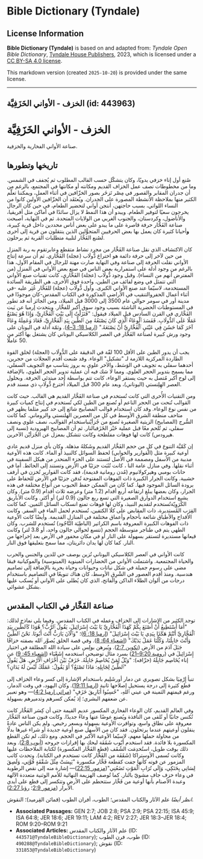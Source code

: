 # Bible Dictionary (Tyndale)

## License Information

**Bible Dictionary (Tyndale)** is based on and adapted from: _Tyndale Open Bible Dictionary_, [Tyndale House Publishers](https://tyndaleopenresources.com/), 2023, which is licensed under a [CC BY-SA 4.0 license](https://creativecommons.org/licenses/by-sa/4.0/legalcode.en).

This markdown version (created `2025-10-20`) is provided under the same license.



--------------------------------

## الخزف - الأواني الخَزَفِيَّة (id: 443963)

الخزف \- الأواني ال**خَزَفِيَّة**
=================================

صناعة الأواني الفخارية والخزفية.

تاريخها وتطورها
---------------

صُنع أول إناء خزفي يدويًا، وكان يتشكّل حسب القالب المطلوب ثم يُجفف في الشمس. وما من مخطوطات تصف عمل الخزاف القديم ومكانته أو مكانتها في المجتمع، بالرغم من أن جدران المقابر والقصور في مِصْر تَزخَر بصور الخزّافين في أثناء العمل، ويمكننا تعلّم الكثير منها بملاحظة الأنشطة المصورة على الجدران. ويُعتَقَد أن الخزّافين الأولين كانوا من النساء اللواتي، بسبب حاجتهن، أنتجن أواني لتحضير الطعام، في حين كان الرجال يخرجون سعيًا لتوفير الطعام. ويبدو أن هذا النمط لا يزال سائدًا في أماكن مثل أفريقيا، والأناضول، وكردستان، والجنوب الغربي من الولايات المتحدة. ثم في النهاية، أصبحت صناعة الفَخَّار حرفة قاصرة على ما يبدو على بعض أناس محددين داخل قرية كبيرة، **و**أحيانا كثيرة كان يعمل بها بعض الحرفيين المتجوُّلين الذين ينتقلون من قرية إلى أخرى لصُنع الفَخَّار لتلبية متطلبات القرية ثم يرحلون.

كان الاكتشاف الذي نقل صناعة الفَخَّار من مجرد نشاط متقطع وعابرتقوم به ربة المنزل من حين لآخر إلى حرفة دائمة هو اختراع دُّولَاب (عجلة) الفَخَّاري. ثم أن سرعة إنتاج الأواني نقلت الحرفة إلى صناعة وفي النهاية صارت مهنة للرجال في المقام الأول، هذا بالرغم من وجود أدلة على استمرارية بعض الناس في صنع بعض الأواني في المنزل (من المفترض أنهم من النساء). وقبل وجود دُّولَاب (عجلة) الفَخَّاري، كانت تقنيات صنع الأواني التي تتمثل في وضع لفائف من الطين، واحدة فوق الأخرى، هي الطريقة السائدة المستخدمة، لاسيّما عند صنع الأواني الكبرى. وأول دُّولَاب (عجلة) للفَخَّار عُثِر عليه \-في أثناء أعمال الحفروالتنقيب في الأراضي المذكورة في الكتاب المقدس\-كان موجودًا في مدينة أور في سومر حوالي عام 3500 إلى 3000 قبل الميلاد، ومن الجائز أنه قد تطور في المستوطنات الحضرية الناشئة بسبب وجود سوق أكبر للفخَّار. ويتحدث إرميا عن بَيت الفَخَّاري في القرن السادس قبل الميلاد فيقول: "فَنَزَلْتُ إِلَى بَيْتِ ٱلْفَخَّارِيِّ، وَإِذَا هُوَ يَصْنَعُ عَمَلًا عَلَى ٱلدُّولَابِ. فَفَسَدَ ٱلْوِعَاءُ ٱلَّذِي كَانَ يَصْنَعُهُ مِنَ ٱلطِّينِ بِيَدِ ٱلْفَخَّارِيِّ، فَعَادَ وَعَمِلَهُ وِعَاءً آخَرَ كَمَا حَسُنَ فِي عَيْنَيِ ٱلْفَخَّارِيِّ أَنْ يَصْنَعَهُ." ([إرميا 18: 3–4](https://ref.ly/Jer18:3-Jer18:4)). وثمّة أدلة في اليونان على وجود ورش كبيرة لصناعة الفَخَّار في العصر الكلاسيكي اليوناني كان يشتغل بها أكثر من 50 عاملًا.

يجب أن يدور الطين على الأقل 100 لفّة في الدقيقة على الدُّولَاب (العجلة) لخلق القوة الطاردة المركزية اللازمة لـ "تشكيل" الوعاء. وقد صُنعت أقدم العجلات من حجرين، أحدهما سفلي به تجويف في الوَسَط، والآخر علوي به بروز يتناسب مع التجويف السفلي، مما يسمح بتدوير الحجر العلوي. ومما لا شك فيه أن عملية تدوير الحجر العلوي، بالإضافة إلى لوح أكبر مُتصل به حيث يستقر الوعاء، كانت تتم بواسطة أحد مبتدئي الحرفة. وبحلول العصر الهِلِنستي (اليوناني)، وبعد عام 300 قبل الميلاد أُخترع دُّولَابِ ذي مسند قدم. 

ومن التقنيات الأُخرى التي كانت تُستخدم في صناعة الفَخَّار القديم هي القالب. حيث كانت القوالب تُنحت من الحجر الناعم أو تُصنع من الطين لكي تُستخدم في إنتاج كميات كبيرة من نفس نوع الوعاء. وقد كان استخدام قوالب المصابيح شائع إلى حد كبير مثلما يظهر في متاحف منطقة الشرق الأوسط في كلِ من العصرين الهلنستي والروماني. كما كانت السُّرج (المصابيح) الزيتية الصغيرة تُصنع من جُزأيْنباستخدام القوالب، نصف علوي ونصف سفلي، ثم تُلحم معًا قبل عملية خَبْز الخَزَفبالنار. ثم أن المصابيح الهيرودية (نسبة إلى هيرودس) كانت لها فوهات مفلطحة وكانت تتشكل بمعزل عن الجُزأيْن الآخرين.

إن كَمّيَّة التنوع في كلٍ من حجم الفَخَّار القديم وشَكلهُ مذهلة. وكان بأي منزل قديم عادي أوعية كبيرة مثل (القوارير والخوابي) لحفظ السوائل كالنبيذ أو الماء. كانت هذه الأوعية مدببة من الأسفل ومصممة في الأصل لتستند على الجزء المنحدر من هيكل السفينة في أثناء نقلها. وفي منازل عامة النا ، كانت تُثَبَت جزئيًا في الأرض وتستند إلى الحائط. أما في حانات بومبي وهيركولانيوم (مُدن رومانية قديمة)، فقد كانت القوارير تُخزن في أرفف خشبية. وكانت الجرار الكبيرة ذات الفوهات المفتوحة تُدفن جزئيًا في الأرض للحفاظ على برودة السائل الموجود فيها. كما كان من الممكن حفظ الحبوب من أنواع مختلفة في هذه الجرار، وكان بعضها يبلغ ارتفاعه أربع أقدام (1\.2 متر) وعرضه ثلاث أقدام (0\.9 متر). وكان يشيع استخدام الدوارق الصغيرة التي تسع ربع جالون (0\.9 لتر) أو أكثر. وكانت الأباريق الكُرَوِيّةتُستخدم لتقديم النبيذ، وكان لها فوهات تمنع انسكاب السائل الثمين. كما كانت القِرَب المُستديرة، ذات المقابض على كلَا الكتفين، تُستخدم لحمل الماء في السفر. وكانت الأقداح والأطباق شائعة بأحجام وأعماق مختلفة في المنازل القديمة. وأيضًا كانت الأوعية ذات الفوهات الكبيرة المعروفة باسم الكراتير (الباطِيَة النَّاجُود) تُستخدم للشرب. وكان الطهي يتم في طناجر متوسطة الحجم (تتسع لحوالي جالون واحد، أو 3\.8 لتر) وكانت قيعانها مستديرة لتستقر بسهولة على النار أو في مكان محفور في الأرض بعد إخراجها من النار. كما كان لها يدان دائريتان، مما سمح بتعليقها فوق النار.

كانت الأواني في ٱلعصر الكلاسيكي اليوناني تُزين بوصف حي للدين والجنس والحرب والحياة المجتمعية. واشتملت الأواني من الحضارات المينوية (المينوسية) والموكيانية فيمَا مضى على رسوم جميلة في شكل نباتات وحيوانات وحياة بحرية بالإضافة إلى تصاميم هندسية. ومنذ أقدم العصور في الشْرِقِ الأوسط، كان هناك تنويعًا في التصاميم باستخدام درجات من ألوان الطلاء الداكن والفاتح، الذي كان يُطلى على الأواني أو يُسكب عليها بشكل عشوائي.

صناعة الفَخَّار في الكتاب المقدس
--------------------------------

توجد الكثير من الإشارات إلى الخزاف وعمله في الكتاب المقدس. وفيما يلي نماذج لذلك: "أَمَا أَسْتَطِيعُ أَنْ أَصْنَعَ بِكُمْ كَهَذَا ٱلْفَخَّارِيِّ يَا بَيْتَ إِسْرَائِيلَ، يَقُولُ ٱلرَّبُّ؟ هُوَذَا كَٱلطِّينِ بِيَدِ ٱلْفَخَّارِيِّ أَنْتُمْ هَكَذَا بِيَدِي يَا بَيْتَ إِسْرَائِيلَ" ([إرميا 18: 6](https://ref.ly/Jer18:6))؛ "وَٱلْآنَ يَارَبُّ أَنْتَ أَبُونَا. نَحْنُ ٱلطِّينُ وَأَنْتَ جَابِلُنَا، وَكُلُّنَا عَمَلُ يَدَيْكَ" ([إشعياء 64: 8](https://ref.ly/Isa64:8)). وفي قصة الخلق يُصوَّر ٱلله بصفته خزافًا جَبَلَ آدَمَ من الأرض ([تكوين 2:7](https://ref.ly/Gen2:7)). ويُبرهن بولِس على سيادة الله المطلقة في اختيار إِسْرَائِيلَ في ([رومية 9:20–21](https://ref.ly/Rom9:20-Rom9:21)) بسرد مثال توضيحي استخدمه إِشَعْيَاء ([إشعياء 45: 9](https://ref.ly/Isa45:9)) عن إناء يُخَاصِم جَابِلَهُ (خزّافه): "وَيْلٌ لِمَنْ يُخَاصِمُ جَابِلَهُ. خَزَفٌ بَيْنَ أَخْزَافِ ٱلْأَرْضِ. هَلْ يَقُولُ ٱلطِّينُ لِجَابِلِهِ: مَاذَا تَصْنَعُ؟ أَوْ يَقُولُ: عَمَلُكَ لَيْسَ لَهُ يَدَانِ؟"

تنبأ إِرْمِيَا بشكل تصويري عن دمار أورشَلِيم باستخدام الإشارة إلى كسر وعاء الخزاف إلى قطع كثيرة إلى درجة يستحيل إصلاحها ثانية ([إرميا 19:11](https://ref.ly/Jer19:11)). وكان اليهود، في وقت الدمار، ورغم قيمتهم الثمينة في عيني ٱللهِ، "حُسِبُوا أَبَارِيقَ خَزَفٍ" ([مراثي إرميا 4:2](https://ref.ly/Lam4:2))— وهو تعبير عن ضعفهم البشري؛ إذ يُمكن كسرهم وتدميرهم بسهولة.

وفي العالم القديم، كان الوعاء الفخاري المكسور عديم القيمة حتى أن كِسَر الفَخَّار كانت تُكنس جانبًا أو تُلقى من النافذة ويُصنع عوضًا عنها وعاءً جديدًا. وكانت فنون صناعة الفَخَّار معروفة على نطاق واسع، وتوافرت الأوعية بسهولة وبسعر رخيص. ولم يكن الناس عادةً ينقلون أوعيتهم عندما يرتحلون. فقد كان من الأسهل صنع أوعية جديدة أو شراء غيرها بدلًا من محاولة حملها معهم، لاسيّما الأوعية الأكبر في الحجم. ومع ذلك، لم تكن القطع المكسورة بلا فائدة. فقد استخدم أَيّوب شَقَفَة ليحك بها إفرازات جروحه ([أيوب 2:8](https://ref.ly/Job2:8)). وبعد ذلك بوقت طويل، استُخدِمَت الشُقَف (قطع الفَخَّار المكسورة) لكتابة الملاحظات عليها وكانت تُسمى الأوستراكا (شَقَفَة من الفَخَّار كانت تستخدم في الكتابة). وتحدث كاتب المزمور عن قوته كأنها جفت كقطعة فَخَّار مكسورة "يَبِسَتْ مِثْلَ شَقْفَةٍ قُوَّتِي، وَلَصِقَ لِسَانِي بِحَنَكِي، وَإِلَى تُرَابِ ٱلْمَوْتِ تَضَعُنِي"([مزمور 22:15](https://ref.ly/Ps22:15))— إشارة منه إلى نقص الرطوبة في وعاء خزف جاف مشويّ بالنار. كما تُوصف الهزيمة النهائية للأمم الوثنية متعددة الآلهة وعبدة الأصنام بأنها أوعية من فَخَّار ستتحطم على الأرض وتتكسر إلى قطع على أيدي الأبرار ([مزمور 2:9](https://ref.ly/Ps2:9)؛ [رؤيا 2:27](https://ref.ly/Rev2:27)).

*انظر أيضًا* علم الآثار والكتاب المقدس؛ الطوب، أفران الطوب (قمائن القِرميد)؛ النقوش.

* **Associated Passages:** GEN 2:7; JOB 2:8; PSA 2:9; PSA 22:15; ISA 45:9; ISA 64:8; JER 18:6; JER 19:11; LAM 4:2; REV 2:27; JER 18:3–JER 18:4; ROM 9:20–ROM 9:21
* **Associated Articles:** علم الآثار والكتاب المقدس (ID: `443571@TyndaleBibleDictionary`); طوب، فرن الطوب (ID: `490288@TyndaleBibleDictionary`); نقوش (ID: `331853@TyndaleBibleDictionary`)

